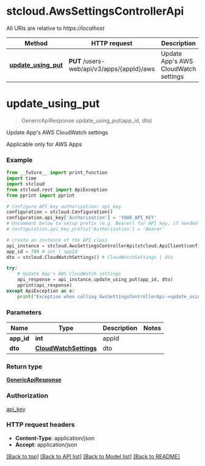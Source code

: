 # stcloud.AwsSettingsControllerApi

All URIs are relative to *https://localhost*

| Method                                                               | HTTP request                               | Description                              |
| -------------------------------------------------------------------- | ------------------------------------------ | ---------------------------------------- |
| [**update_using_put**](AwsSettingsControllerApi.md#update_using_put) | **PUT** /users-web/api/v3/apps/{appId}/aws | Update App&#39;s AWS CloudWatch settings |


# **update_using_put**
> GenericApiResponse update_using_put(app_id, dto)

Update App's AWS CloudWatch settings

Applicable only for AWS Apps

### Example
```python
from __future__ import print_function
import time
import stcloud
from stcloud.rest import ApiException
from pprint import pprint

# Configure API key authorization: api_key
configuration = stcloud.Configuration()
configuration.api_key['Authorization'] = 'YOUR_API_KEY'
# Uncomment below to setup prefix (e.g. Bearer) for API key, if needed
# configuration.api_key_prefix['Authorization'] = 'Bearer'

# create an instance of the API class
api_instance = stcloud.AwsSettingsControllerApi(stcloud.ApiClient(configuration))
app_id = 789 # int | appId
dto = stcloud.CloudWatchSettings() # CloudWatchSettings | dto

try:
    # Update App's AWS CloudWatch settings
    api_response = api_instance.update_using_put(app_id, dto)
    pprint(api_response)
except ApiException as e:
    print("Exception when calling AwsSettingsControllerApi->update_using_put: %s\n" % e)
```

### Parameters

| Name       | Type                                            | Description | Notes |
| ---------- | ----------------------------------------------- | ----------- | ----- |
| **app_id** | **int**                                         | appId       |
| **dto**    | [**CloudWatchSettings**](CloudWatchSettings.md) | dto         |

### Return type

[**GenericApiResponse**](GenericApiResponse.md)

### Authorization

[api_key](../README.md#api_key)

### HTTP request headers

 - **Content-Type**: application/json
 - **Accept**: application/json

[[Back to top]](#) [[Back to API list]](../README.md#documentation-for-api-endpoints) [[Back to Model list]](../README.md#documentation-for-models) [[Back to README]](../README.md)
